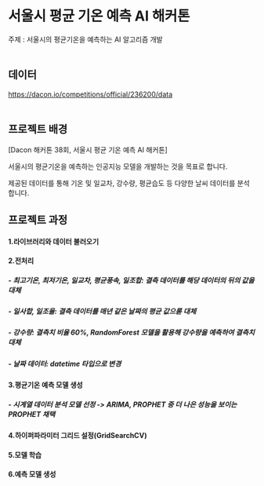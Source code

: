 # 서울시 평균 기온 예측 AI 해커톤
주제 : 서울시의 평균기온을 예측하는 AI 알고리즘 개발
<br>
<br>
## **데이터**
https://dacon.io/competitions/official/236200/data
<br>
<br>
## **프로젝트 배경**
[Dacon 해커톤 38회, 서울시 평균 기온 예측 AI 해커톤]

서울시의 평균기온을 예측하는 인공지능 모델을 개발하는 것을 목표로 합니다.  

제공된 데이터를 통해 기온 및 일교차, 강수량, 평균습도 등 다양한 날씨 데이터를 분석합니다.

## **프로젝트 과정**
#### 1.라이브러리와 데이터 불러오기
#### 2.전처리
##### - 최고기온, 최저기온, 일교차, 평균풍속, 일조합: 결측 데이터를 해당 데이터의 뒤의 값을 대체
##### - 일사합, 일조율: 결측 데이터를 매년 같은 날짜의 평균 값으롣 대체
##### - 강수량: 결측치 비율 60%, RandomForest 모델을 활용해 강수량을 예측하여 결측치 대체
##### - 날짜 데이터: datetime 타입으로 변경
#### 3.평균기온 예측 모델 생성
##### - 시계열 데이터 분석 모델 선정 -> ARIMA, PROPHET 중 더 나은 성능을 보이는 PROPHET 채택
#### 4.하이퍼파라미터 그리드 설정(GridSearchCV)
#### 5.모델 학습
#### 6.예측 모델 생성 
